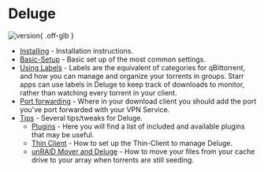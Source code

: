 # Deluge

![version](https://img.shields.io/github/release/linuxserver/docker-deluge.svg?color=4051B5&style=for-the-badge&logo=github){ .off-glb }

- [Installing](/Downloaders/Deluge/Installing/) - Installation instructions.
- [Basic-Setup](/Downloaders/Deluge/Basic-Setup/) - Basic set up of the most common settings.
- [Using Labels](/Downloaders/Deluge/Using-Labels/) - Labels are the equivalent of categories for qBittorrent, and how you can manage and organize your torrents in groups. Starr apps can use labels in Deluge to keep track of downloads to monitor, rather than watching every torrent in your client.
- [Port forwarding](/Downloaders/Deluge/Port-Forwarding/) - Where in your download client you should add the port you've port forwarded with your VPN Service.
- [Tips](/Downloaders/Deluge/tips/) - Several tips/tweaks for Deluge.
    - [Plugins](/Downloaders/Deluge/Tips/Plugins/) - Here you will find a list of included and available plugins that may be useful.
    - [Thin Client](/Downloaders/Deluge/Tips/Thin-Client/) - How to set up the Thin-Client to manage Deluge.
    - [unRAID Mover and Deluge](/Downloaders/Deluge/Tips/Unraid-Mover/) - How to move your files from your cache drive to your array when torrents are still seeding.
